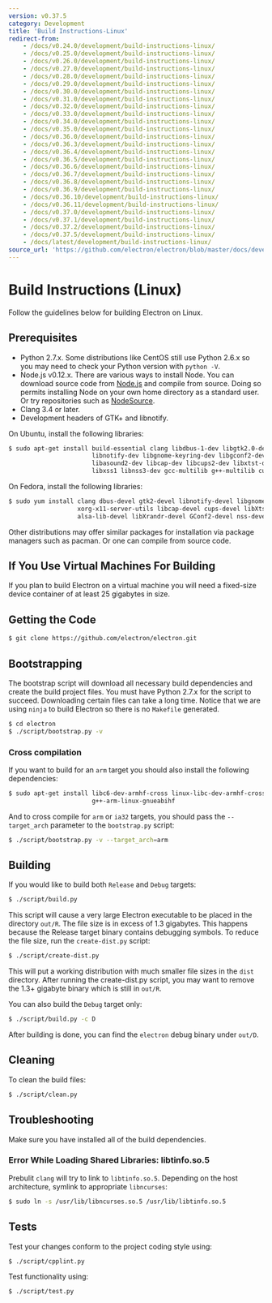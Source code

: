 ```yaml
---
version: v0.37.5
category: Development
title: 'Build Instructions-Linux'
redirect-from:
    - /docs/v0.24.0/development/build-instructions-linux/
    - /docs/v0.25.0/development/build-instructions-linux/
    - /docs/v0.26.0/development/build-instructions-linux/
    - /docs/v0.27.0/development/build-instructions-linux/
    - /docs/v0.28.0/development/build-instructions-linux/
    - /docs/v0.29.0/development/build-instructions-linux/
    - /docs/v0.30.0/development/build-instructions-linux/
    - /docs/v0.31.0/development/build-instructions-linux/
    - /docs/v0.32.0/development/build-instructions-linux/
    - /docs/v0.33.0/development/build-instructions-linux/
    - /docs/v0.34.0/development/build-instructions-linux/
    - /docs/v0.35.0/development/build-instructions-linux/
    - /docs/v0.36.0/development/build-instructions-linux/
    - /docs/v0.36.3/development/build-instructions-linux/
    - /docs/v0.36.4/development/build-instructions-linux/
    - /docs/v0.36.5/development/build-instructions-linux/
    - /docs/v0.36.6/development/build-instructions-linux/
    - /docs/v0.36.7/development/build-instructions-linux/
    - /docs/v0.36.8/development/build-instructions-linux/
    - /docs/v0.36.9/development/build-instructions-linux/
    - /docs/v0.36.10/development/build-instructions-linux/
    - /docs/v0.36.11/development/build-instructions-linux/
    - /docs/v0.37.0/development/build-instructions-linux/
    - /docs/v0.37.1/development/build-instructions-linux/
    - /docs/v0.37.2/development/build-instructions-linux/
    - /docs/v0.37.5/development/build-instructions-linux/
    - /docs/latest/development/build-instructions-linux/
source_url: 'https://github.com/electron/electron/blob/master/docs/development/build-instructions-linux.md'
---
```


# Build Instructions (Linux)

Follow the guidelines below for building Electron on Linux.

## Prerequisites

* Python 2.7.x. Some distributions like CentOS still use Python 2.6.x
  so you may need to check your Python version with `python -V`.
* Node.js v0.12.x. There are various ways to install Node. You can download
  source code from [Node.js](http://nodejs.org) and compile from source.
  Doing so permits installing Node on your own home directory as a standard user.
  Or try repositories such as [NodeSource](https://nodesource.com/blog/nodejs-v012-iojs-and-the-nodesource-linux-repositories).
* Clang 3.4 or later.
* Development headers of GTK+ and libnotify.

On Ubuntu, install the following libraries:

```bash
$ sudo apt-get install build-essential clang libdbus-1-dev libgtk2.0-dev \
                       libnotify-dev libgnome-keyring-dev libgconf2-dev \
                       libasound2-dev libcap-dev libcups2-dev libxtst-dev \
                       libxss1 libnss3-dev gcc-multilib g++-multilib curl
```

On Fedora, install the following libraries:

```bash
$ sudo yum install clang dbus-devel gtk2-devel libnotify-devel libgnome-keyring-devel \
                   xorg-x11-server-utils libcap-devel cups-devel libXtst-devel \
                   alsa-lib-devel libXrandr-devel GConf2-devel nss-devel
```

Other distributions may offer similar packages for installation via package
managers such as pacman. Or one can compile from source code.

## If You Use Virtual Machines For Building

If you plan to build Electron on a virtual machine you will need a fixed-size
device container of at least 25 gigabytes in size.

## Getting the Code

```bash
$ git clone https://github.com/electron/electron.git
```

## Bootstrapping

The bootstrap script will download all necessary build dependencies and create
the build project files. You must have Python 2.7.x for the script to succeed.
Downloading certain files can take a long time. Notice that we are using
`ninja` to build Electron so there is no `Makefile` generated.

```bash
$ cd electron
$ ./script/bootstrap.py -v
```

### Cross compilation

If you want to build for an `arm` target you should also install the following
dependencies:

```bash
$ sudo apt-get install libc6-dev-armhf-cross linux-libc-dev-armhf-cross \
                       g++-arm-linux-gnueabihf
```

And to cross compile for `arm` or `ia32` targets, you should pass the
`--target_arch` parameter to the `bootstrap.py` script:

```bash
$ ./script/bootstrap.py -v --target_arch=arm
```

## Building

If you would like to build both `Release` and `Debug` targets:

```bash
$ ./script/build.py
```

This script will cause a very large Electron executable to be placed in
the directory `out/R`. The file size is in excess of 1.3 gigabytes. This
happens because the Release target binary contains debugging symbols.
To reduce the file size, run the `create-dist.py` script:

```bash
$ ./script/create-dist.py
```

This will put a working distribution with much smaller file sizes in
the `dist` directory. After running the create-dist.py script, you
may want to remove the 1.3+ gigabyte binary which is still in `out/R`.

You can also build the `Debug` target only:

```bash
$ ./script/build.py -c D
```

After building is done, you can find the `electron` debug binary under `out/D`.

## Cleaning

To clean the build files:

```bash
$ ./script/clean.py
```

## Troubleshooting

Make sure you have installed all of the build dependencies.

### Error While Loading Shared Libraries: libtinfo.so.5

Prebulit `clang` will try to link to `libtinfo.so.5`. Depending on the host
architecture, symlink to appropriate `libncurses`:

```bash
$ sudo ln -s /usr/lib/libncurses.so.5 /usr/lib/libtinfo.so.5
```

## Tests

Test your changes conform to the project coding style using:

```bash
$ ./script/cpplint.py
```

Test functionality using:

```bash
$ ./script/test.py
```
